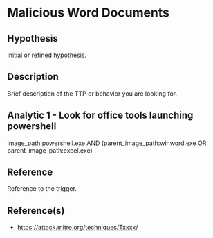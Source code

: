# Malicious Word Documents

## Hypothesis
Initial or refined hypothesis.

## Description
Brief description of the TTP or behavior you are looking for.

## Analytic 1 - Look for office tools launching powershell
image_path:powershell.exe AND (parent_image_path:winword.exe OR parent_image_path:excel.exe)

## Reference
Reference to the trigger.


## Reference(s)
- https://attack.mitre.org/techniques/Txxxx/

